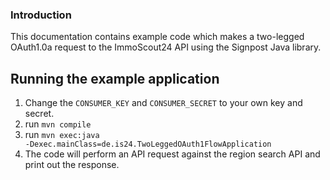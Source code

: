 ### Introduction
This documentation contains example code which makes a two-legged OAuth1.0a request to the ImmoScout24 API using the Signpost Java library.

## Running the example application
1. Change the `CONSUMER_KEY` and `CONSUMER_SECRET` to your own key and secret.
2. run <code>mvn compile</code>
3. run <code>mvn exec:java -Dexec.mainClass=de.is24.TwoLeggedOAuth1FlowApplication</code>
4. The code will perform an API request against the region search API and print out the response.
